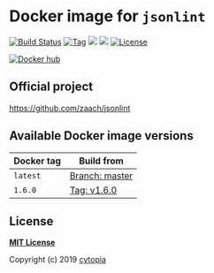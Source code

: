 # Docker image for `jsonlint`

[![Build Status](https://travis-ci.com/cytopia/docker-jsonlint.svg?branch=master)](https://travis-ci.com/cytopia/docker-jsonlint)
[![Tag](https://img.shields.io/github/tag/cytopia/docker-jsonlint.svg)](https://github.com/cytopia/docker-jsonlint/releases)
[![](https://images.microbadger.com/badges/version/cytopia/jsonlint:latest.svg)](https://microbadger.com/images/cytopia/jsonlint:latest "jsonlint")
[![](https://images.microbadger.com/badges/image/cytopia/jsonlint:latest.svg)](https://microbadger.com/images/cytopia/jsonlint:latest "jsonlint")
[![License](https://img.shields.io/badge/license-MIT-%233DA639.svg)](https://opensource.org/licenses/MIT)


[![Docker hub](http://dockeri.co/image/cytopia/jsonlint)](https://hub.docker.com/r/cytopia/jsonlint)


## Official project

https://github.com/zaach/jsonlint


## Available Docker image versions

| Docker tag | Build from |
|------------|------------|
| `latest`   | [Branch: master](https://github.com/zaach/jsonlint) |
| `1.6.0`    | [Tag: v1.6.0](https://github.com/zaach/jsonlint/tree/v1.6.0) |
<!--
| `1.5.0`    | [Tag: v1.5.0](https://github.com/zaach/jsonlint/tree/v1.5.0) |
| `1.4.1`    | [Tag: v1.4.1](https://github.com/zaach/jsonlint/tree/v1.4.1) |
| `1.4.0`    | [Tag: v1.4.0](https://github.com/zaach/jsonlint/tree/v1.4.0) |
| `1.3.2`    | [Tag: v1.3.2](https://github.com/zaach/jsonlint/tree/v1.3.2) |
| `1.2.0`    | [Tag: v1.2.0](https://github.com/zaach/jsonlint/tree/v1.2.0) |
| `1.1.1`    | [Tag: v1.1.1](https://github.com/zaach/jsonlint/tree/v1.1.1) |
| `1.1.0`    | [Tag: v1.1.0](https://github.com/zaach/jsonlint/tree/v1.1.0) |
| `1.0.1`    | [Tag: v1.0.1](https://github.com/zaach/jsonlint/tree/v1.0.1) |
-->

## License

**[MIT License](LICENSE)**

Copyright (c) 2019 [cytopia](https://github.com/cytopia)
